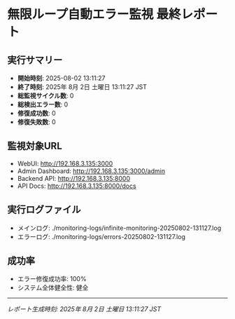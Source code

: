 # 無限ループ自動エラー監視 最終レポート

## 実行サマリー
- **開始時刻**: 2025-08-02 13:11:27
- **終了時刻**: 2025年  8月  2日 土曜日 13:11:27 JST
- **総監視サイクル数**: 0
- **総検出エラー数**: 0
- **修復成功数**: 0
- **修復失敗数**: 0

## 監視対象URL
- WebUI: http://192.168.3.135:3000
- Admin Dashboard: http://192.168.3.135:3000/admin
- Backend API: http://192.168.3.135:8000
- API Docs: http://192.168.3.135:8000/docs

## 実行ログファイル
- メインログ: ./monitoring-logs/infinite-monitoring-20250802-131127.log
- エラーログ: ./monitoring-logs/errors-20250802-131127.log

## 成功率
- エラー修復成功率: 100%
- システム全体健全性: 健全

---
*レポート生成時刻: 2025年  8月  2日 土曜日 13:11:27 JST*
